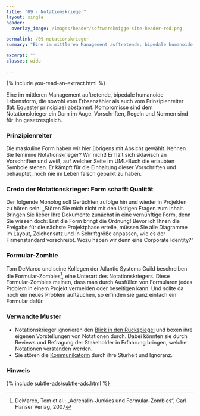 ```yaml
---
title: "09 - Notationskrieger"
layout: single
header:
  overlay_image: /images/header/softwareknigge-site-header-red.png

permalink: /09-notationskrieger
summary: "Eine im mittleren Management auftretende, bipedale humanoide Lebensform, die sowohl vom Erbsenzähler als auch vom Prinzipienreiter (lat. Equester principiae) abstammt. Kompromisse sind dem Notationskrieger ein Dorn im Auge. Vorschriften, Regeln und Normen sind für ihn gesetzesgleich."

excerpt: ""
classes: wide

---
```

{% include you-read-an-extract.html %}


Eine im mittleren Management auftretende, bipedale humanoide Lebensform, die sowohl vom Erbsenzähler als auch vom Prinzipienreiter (lat. Equester principiae) abstammt. Kompromisse sind dem Notationskrieger ein Dorn im Auge. Vorschriften, Regeln und Normen sind für ihn gesetzesgleich.

### Prinzipienreiter

Die maskuline Form haben wir hier übrigens mit Absicht gewählt. Kennen Sie feminine Notationskrieger? Wir nicht! Er hält sich sklavisch an Vorschriften und weiß, auf welcher Seite im UML-Buch die erlaubten Symbole stehen. Er kämpft für die Einhaltung dieser Vorschriften und behauptet, noch nie im Leben falsch geparkt zu haben.

### Credo der Notationskrieger: Form schafft Qualität

Der folgende Monolog soll Gerüchten zufolge hin und wieder in Projekten zu hören sein: „Stören Sie mich nicht mit den lästigen Fragen zum Inhalt. Bringen Sie lieber Ihre Dokumente zunächst in eine vernünftige Form, denn Sie wissen doch: Erst die Form bringt die Ordnung! Bevor ich Ihnen die Freigabe für die nächste Projektphase erteile, müssen Sie alle Diagramme im Layout, Zeichensatz und in Schriftgröße anpassen, wie es der Firmenstandard vorschreibt. Wozu haben wir denn eine Corporate Identity?“

### Formular-Zombie
Tom DeMarco und seine Kollegen der Atlantic Systems Guild beschreiben die Formular-Zombies[^formular-zombies],
eine Unterart des Notationskriegers. Diese Formular-Zombies meinen, dass man durch Ausfüllen von Formularen jedes Problem in einem Projekt vermeiden oder beseitigen kann. Und sollte da noch ein neues Problem auftauchen, so erfinden sie ganz einfach ein Formular dafür.

[^formular-zombies]: DeMarco, Tom et al.: „Adrenalin-Junkies und Formular-Zombies“, Carl Hanser Verlag, 2007

### Verwandte Muster

* Notationskrieger ignorieren den [Blick in den Rückspiegel](/06-blick-in-den-rueckspiegel) und boxen ihre eigenen Vorstellungen von Notationen durch. Dabei könnten sie durch Reviews und Befragung der Stakeholder in Erfahrung bringen, welche Notationen verstanden werden.
* Sie stören die [Kommunikatorin](/20-kommunikatorin) durch ihre Sturheit und Ignoranz.

### Hinweis
{% include subtle-ads/subtle-ads.html %}
